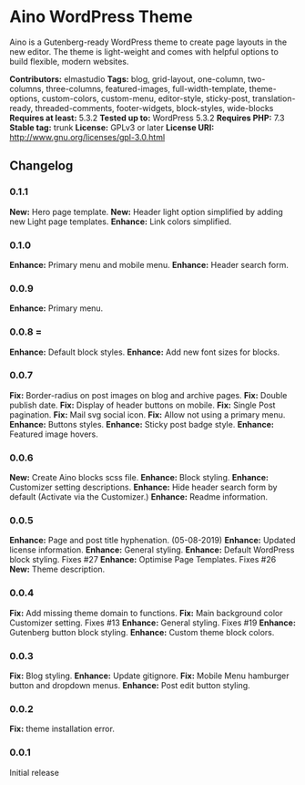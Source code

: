 # Aino WordPress Theme
Aino is a Gutenberg-ready WordPress theme to create page layouts in the new editor. The theme is light-weight and comes with helpful options to build flexible, modern websites.

__Contributors:__ elmastudio
__Tags:__  blog, grid-layout, one-column, two-columns, three-columns, featured-images, full-width-template, theme-options, custom-colors, custom-menu, editor-style, sticky-post, translation-ready, threaded-comments, footer-widgets, block-styles, wide-blocks
__Requires at least:__ 5.3.2
__Tested up to:__ WordPress 5.3.2
__Requires PHP:__ 7.3
__Stable tag:__ trunk
__License:__ GPLv3 or later
__License URI:__ http://www.gnu.org/licenses/gpl-3.0.html

## Changelog

### 0.1.1
**New:** Hero page template.
**New:** Header light option simplified by adding new Light page templates.
**Enhance:** Link colors simplified.

### 0.1.0
**Enhance:** Primary menu and mobile menu.
**Enhance:** Header search form.

### 0.0.9
**Enhance:** Primary menu.

### 0.0.8 =
**Enhance:** Default block styles.
**Enhance:** Add new font sizes for blocks.

### 0.0.7
**Fix:** Border-radius on post images on blog and archive pages.
**Fix:** Double publish date.
**Fix:** Display of header buttons on mobile.
**Fix:** Single Post pagination.
**Fix:** Mail svg social icon.
**Fix:** Allow not using a primary menu.
**Enhance:** Buttons styles.
**Enhance:** Sticky post badge style.
**Enhance:** Featured image hovers.

### 0.0.6
**New:** Create Aino blocks scss file.
**Enhance:** Block styling.
**Enhance:** Customizer setting descriptions.
**Enhance:** Hide header search form by default (Activate via the Customizer.)
**Enhance:** Readme information.

### 0.0.5
**Enhance:** Page and post title hyphenation. (05-08-2019)
**Enhance:** Updated license information.
**Enhance:** General styling.
**Enhance:** Default WordPress block styling. Fixes #27
**Enhance:** Optimise Page Templates. Fixes #26
**New:** Theme description.

### 0.0.4
**Fix:** Add missing theme domain to functions.
**Fix:** Main background color Customizer setting. Fixes #13
**Enhance:** General styling. Fixes #19
**Enhance:** Gutenberg button block styling.
**Enhance:** Custom theme block colors.

### 0.0.3
**Fix:** Blog styling.
**Enhance:** Update gitignore.
**Fix:** Mobile Menu hamburger button and dropdown menus.
**Enhance:** Post edit button styling.

### 0.0.2
**Fix:** theme installation error.

### 0.0.1
Initial release
